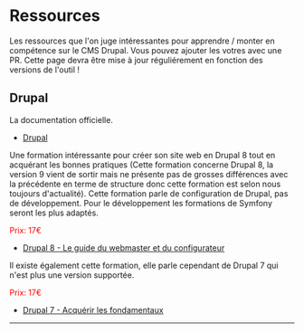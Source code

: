 # Ressources

Les ressources que l'on juge intéressantes pour apprendre / monter en compétence sur le CMS Drupal.
Vous pouvez ajouter les votres avec une PR.
Cette page devra être mise à jour réguliérement en fonction des versions de l'outil !

## Drupal

La documentation officielle.
* [Drupal](https://www.drupal.org/documentation)

Une formation intéressante pour créer son site web en Drupal 8 tout en acquérant les bonnes pratiques (Cette formation 
concerne Drupal 8, la version 9 vient de sortir mais ne présente pas de grosses différences avec la précédente en terme 
de structure donc cette formation est selon nous toujours d'actualité).
Cette formation parle de configuration de Drupal, pas de développement. Pour le développement les formations de Symfony 
seront les plus adaptés.

<span style="color:red;">Prix: 17€</span>
* [Drupal 8 - Le guide du webmaster et du configurateur](https://www.alphorm.com/tutoriel/formation-en-ligne-drupal-8-webmaster-configurateur)

Il existe également cette formation, elle parle cependant de Drupal 7 qui n'est plus une version supportée.

<span style="color:red;">Prix: 17€</span>
* [Drupal 7 - Acquérir les fondamentaux](https://www.alphorm.com/tutoriel/formation-en-ligne-drupal-7-pour-tous-les-utilisateurs)

---

